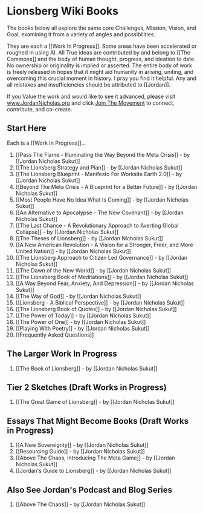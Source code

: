 # Lionsberg Wiki Books 

The books below all explore the same core Challenges, Mission, Vision, and Goal, examining it from a variety of angles and possibilities. 

They are each a [[Work In Progress]]. Some areas have been accelerated or roughed in using AI. All True ideas are contributed by and belong to [[The Commons]] and the body of human thought, progress, and ideation to date. No ownership or originality is implied or asserted. The entire body of work is freely released in hopes that it might aid humanity in arising, uniting, and overcoming this crucial moment in history. I pray you find it helpful. Any and all mistakes and insufficiencies should be attributed to [[Jordan]].  

If you Value the work and would like to see it advanced, please visit www.JordanNicholas.org and click [Join The Movement](https://jordannicholas.org/join_the_movement) to connect, contribute, and co-create.  
## Start Here 

Each is a [[Work In Progress]]... 

1. [[Pass The Flame - Illuminating the Way Beyond the Meta Crisis]] - by [[Jordan Nicholas Sukut]]  
2. [[The Lionsberg Strategy and Plan]] - by [[Jordan Nicholas Sukut]]  
3. [[The Lionsberg Blueprint - Manifesto For Worksite Earth 2.0]] - by [[Jordan Nicholas Sukut]] 
4. [[Beyond The Meta Crisis - A Blueprint for a Better Future]] - by [[Jordan Nicholas Sukut]]    
5. [[Most People Have No Idea What Is Coming]] - by [[Jordan Nicholas Sukut]]  
6. [[An Alternative to Apocalypse - The New Covenant]] - by [[Jordan Nicholas Sukut]]  
7. [[The Last Chance - A Revolutionary Approach to Averting Global Collapse]] - by [[Jordan Nicholas Sukut]]   
8. [[The Theses of Lionsberg]] - by [[Jordan Nicholas Sukut]]
9. [[A New American Revolution - A Vision for a Stronger, Freer, and More United Nation]] - by [[Jordan Nicholas Sukut]]   
10. [[The Lionsberg Approach to Citizen Led Governance]] - by [[Jordan Nicholas Sukut]]  
11. [[The Dawn of the New World]] - by [[Jordan Nicholas Sukut]]   
12. [[The Lionsberg Book of Meditations]] - by [[Jordan Nicholas Sukut]]   
13. [[A Way Beyond Fear, Anxiety, And Depression]]  - by [[Jordan Nicholas Sukut]] 
14. [[The Way of God]] - by [[Jordan Nicholas Sukut]]  
15. [[Lionsberg - A Biblical Perspective]] - by [[Jordan Nicholas Sukut]]  
16. [[The Lionsberg Book of Quotes]] - by [[Jordan Nicholas Sukut]]  
17. [[The Power of Today]] - by [[Jordan Nicholas Sukut]]  
18. [[The Power of One]] - by [[Jordan Nicholas Sukut]]  
19. [[Playing With Poetry]] - by [[Jordan Nicholas Sukut]]  
20. [[Frequently Asked Questions]] 

## The Larger Work In Progress

1. [[The Book of Lionsberg]] -  by [[Jordan Nicholas Sukut]]  

## Tier 2 Sketches (Draft Works in Progress)

1. [[The Great Game of Lionsberg]] - by [[Jordan Nicholas Sukut]]  

## Essays That Might Become Books (Draft Works in Progress)

1. [[A New Sovereignty]] - by [[Jordan Nicholas Sukut]]  
2. [[Resourcing Guide]] - by [[Jordan Nicholas Sukut]]  
3. [[Above The Chaos, Introducing The Meta Game]] - by [[Jordan Nicholas Sukut]]  
4. [[Jordan's Guide to Lionsberg]] - by [[Jordan Nicholas Sukut]]  
## Also See Jordan's Podcast and Blog Series 

1. [[Above The Chaos]] - by [[Jordan Nicholas Sukut]]  

